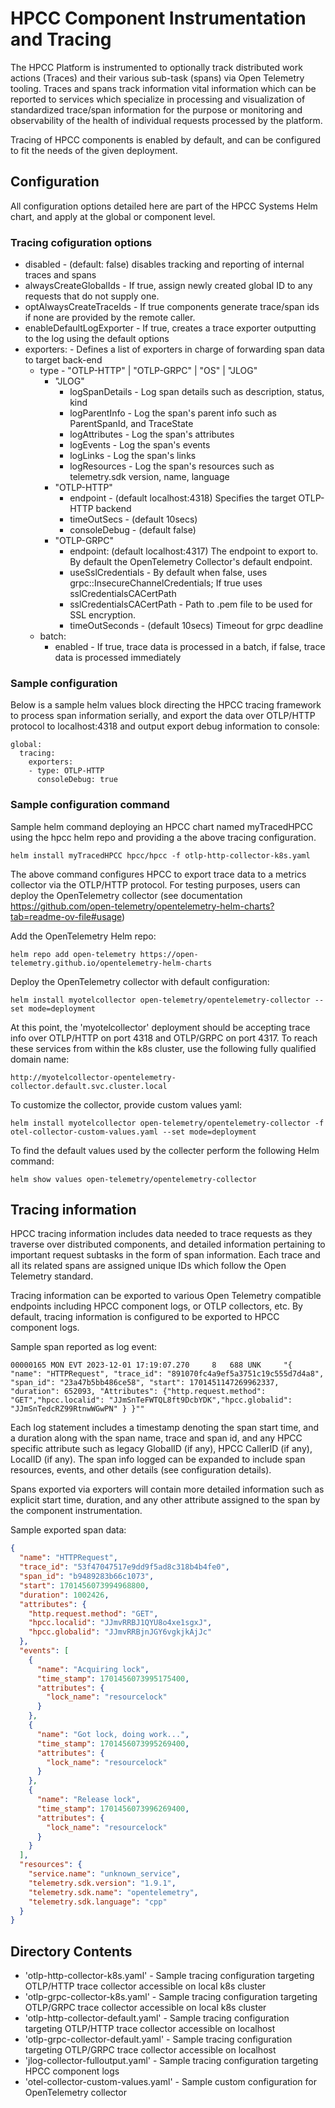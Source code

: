 # HPCC Component Instrumentation and Tracing

The HPCC Platform is instrumented to optionally track distributed work actions (Traces) and their various sub-task (spans) via Open Telemetry tooling. Traces and spans track information vital information which can be reported to services which specialize in processing and visualization of standardized trace/span information for the purpose or monitoring and observability of the health of individual requests processed by the platform.

Tracing of HPCC components is enabled by default, and can be configured to fit the needs of the given deployment.

## Configuration
All configuration options detailed here are part of the HPCC Systems Helm chart, and apply at the global or component level.

### Tracing cofiguration options
- disabled - (default: false) disables tracking and reporting of internal traces and spans
- alwaysCreateGlobalIds - If true, assign newly created global ID to any requests that do not supply one.
- optAlwaysCreateTraceIds - If true components generate trace/span ids if none are provided by the remote caller.
- enableDefaultLogExporter - If true, creates a trace exporter outputting to the log using the default options
- exporters: - Defines a list of exporters in charge of forwarding span data to target back-end
  - type - "OTLP-HTTP" | "OTLP-GRPC" | "OS" | "JLOG"
    - "JLOG"
      - logSpanDetails - Log span details such as description, status, kind
      - logParentInfo  - Log the span's parent info such as ParentSpanId, and TraceState
      - logAttributes  - Log the span's attributes
      - logEvents      - Log the span's events
      - logLinks       - Log the span's links
      - logResources   - Log the span's resources such as telemetry.sdk version, name, language
    - "OTLP-HTTP"
      - endpoint - (default localhost:4318) Specifies the target OTLP-HTTP backend
      - timeOutSecs - (default 10secs)
      - consoleDebug - (default false)
    - "OTLP-GRPC"
      - endpoint: (default localhost:4317) The endpoint to export to. By default the OpenTelemetry Collector's default endpoint.
      - useSslCredentials - By default when false, uses grpc::InsecureChannelCredentials; If true uses sslCredentialsCACertPath
      - sslCredentialsCACertPath - Path to .pem file to be used for SSL encryption.
      - timeOutSeconds - (default 10secs) Timeout for grpc deadline
  - batch:
    - enabled - If true, trace data is processed in a batch, if false, trace data is processed immediately

### Sample configuration
Below is a sample helm values block directing the HPCC tracing framework to process span information serially, and export the data over OTLP/HTTP protocol to localhost:4318 and output export debug information to console:

```console
global:
  tracing:
    exporters:
    - type: OTLP-HTTP
      consoleDebug: true
```
### Sample configuration command

Sample helm command deploying an HPCC chart named myTracedHPCC using the hpcc helm repo and providing a the above tracing configuration.

```console
helm install myTracedHPCC hpcc/hpcc -f otlp-http-collector-k8s.yaml
```

The above command configures HPCC to export trace data to a metrics collector via the OTLP/HTTP protocol. For testing purposes, users can deploy the OpenTelemetry collector (see documentation https://github.com/open-telemetry/opentelemetry-helm-charts?tab=readme-ov-file#usage)

Add the OpenTelemetry Helm repo:

```console
helm repo add open-telemetry https://open-telemetry.github.io/opentelemetry-helm-charts
```

Deploy the OpenTelemetry collector with default configuration:

```console
helm install myotelcollector open-telemetry/opentelemetry-collector --set mode=deployment
```

At this point, the 'myotelcollector' deployment should be accepting trace info over OTLP/HTTP on port 4318 and OTLP/GRPC on port 4317. To reach these services from within the k8s cluster, use the following fully qualified domain name:

```
http://myotelcollector-opentelemetry-collector.default.svc.cluster.local
```

To customize the collector, provide custom values yaml:

```console
helm install myotelcollector open-telemetry/opentelemetry-collector -f otel-collector-custom-values.yaml --set mode=deployment
```

To find the default values used by the collecter perform the following Helm command:

```console
helm show values open-telemetry/opentelemetry-collector
```

## Tracing information
HPCC tracing information includes data needed to trace requests as they traverse over distributed components, and detailed information pertaining to important request subtasks in the form of span information. Each trace and all its related spans are assigned unique IDs which follow the Open Telemetry standard.

Tracing information can be exported to various Open Telemetry compatible endpoints including HPCC component logs, or OTLP collectors, etc. By default, tracing information is configured to be exported to HPCC component logs.

Sample span reported as log event:
```console
00000165 MON EVT 2023-12-01 17:19:07.270     8   688 UNK     "{ "name": "HTTPRequest", "trace_id": "891070fc4a9ef5a3751c19c555d7d4a8", "span_id": "23a47b5bb486ce58", "start": 1701451147269962337, "duration": 652093, "Attributes": {"http.request.method": "GET","hpcc.localid": "JJmSnTeFWTQL8ft9DcbYDK","hpcc.globalid": "JJmSnTedcRZ99RtnwWGwPN" } }""
```

Each log statement includes a timestamp denoting the span start time, and a duration along with  the span name, trace and span id, and any HPCC specific attribute such as legacy GlobalID (if any), HPCC CallerID (if any), LocalID (if any).
The span info logged can be expanded to include span resources, events, and other details (see configuration details).

Spans exported via exporters will contain more detailed information such as explicit start time, duration, and any other attribute assigned to the span by the component instrumentation.

Sample exported span data:
```json
{
  "name": "HTTPRequest",
  "trace_id": "53f47047517e9dd9f5ad8c318b4b4fe0",
  "span_id": "b9489283b66c1073",
  "start": 1701456073994968800,
  "duration": 1002426,
  "attributes": {
    "http.request.method": "GET",
    "hpcc.localid": "JJmvRRBJ1QYU8o4xe1sgxJ",
    "hpcc.globalid": "JJmvRRBjnJGY6vgkjkAjJc"
  },
  "events": [
    {
      "name": "Acquiring lock",
      "time_stamp": 1701456073995175400,
      "attributes": {
        "lock_name": "resourcelock"
      }
    },
    {
      "name": "Got lock, doing work...",
      "time_stamp": 1701456073995269400,
      "attributes": {
        "lock_name": "resourcelock"
      }
    },
    {
      "name": "Release lock",
      "time_stamp": 1701456073996269400,
      "attributes": {
        "lock_name": "resourcelock"
      }
    }
  ],
  "resources": {
    "service.name": "unknown_service",
    "telemetry.sdk.version": "1.9.1",
    "telemetry.sdk.name": "opentelemetry",
    "telemetry.sdk.language": "cpp"
  }
}
```

## Directory Contents

- 'otlp-http-collector-k8s.yaml' - Sample tracing configuration targeting OTLP/HTTP trace collector accessible on local k8s cluster 
- 'otlp-grpc-collector-k8s.yaml' - Sample tracing configuration targeting OTLP/GRPC trace collector accessible on local k8s cluster
- 'otlp-http-collector-default.yaml' - Sample tracing configuration targeting OTLP/HTTP trace collector accessible on localhost
- 'otlp-grpc-collector-default.yaml' - Sample tracing configuration targeting OTLP/GRPC trace collector accessible on localhost
- 'jlog-collector-fulloutput.yaml' - Sample tracing configuration targeting HPCC component logs
- 'otel-collector-custom-values.yaml' - Sample custom configuration for OpenTelemetry collector
